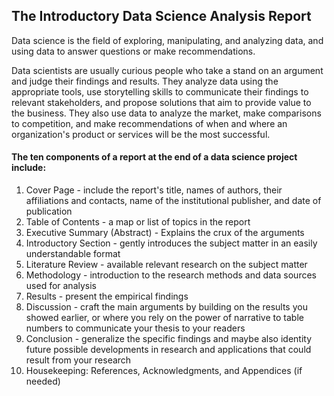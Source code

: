 ## The Introductory Data Science Analysis Report

Data science is the field of exploring, manipulating, and analyzing data, and using data to answer questions or make recommendations.
 
Data scientists are usually curious people who take a stand on an argument and judge their findings and results. They analyze data using the appropriate tools, use storytelling skills to communicate their findings to relevant stakeholders, and propose solutions that aim to provide value to the business. They also use data to analyze the market, make comparisons to competition, and make recommendations of when and where an organization's product or services will be the most successful.

#### The ten components of a report at the end of a data science project include:
1. Cover Page - include the report's title, names of authors, their affiliations and contacts, name of the institutional publisher, and date of publication
2. Table of Contents - a map or list of topics in the report
3. Executive Summary (Abstract) - Explains the crux of the arguments 
4. Introductory Section - gently introduces the subject matter in an easily understandable format
5. Literature Review - available relevant research on the subject matter
6. Methodology - introduction to the research methods and data sources used for analysis 
7. Results - present the empirical findings
8. Discussion - craft the main arguments by building on the results you showed earlier, or where you rely on the power of narrative to table numbers to communicate your thesis to your readers
9. Conclusion - generalize the specific findings and maybe also identity future possible developments in research and applications that could result from your research
10. Housekeeping: References, Acknowledgments, and Appendices (if needed)
 
